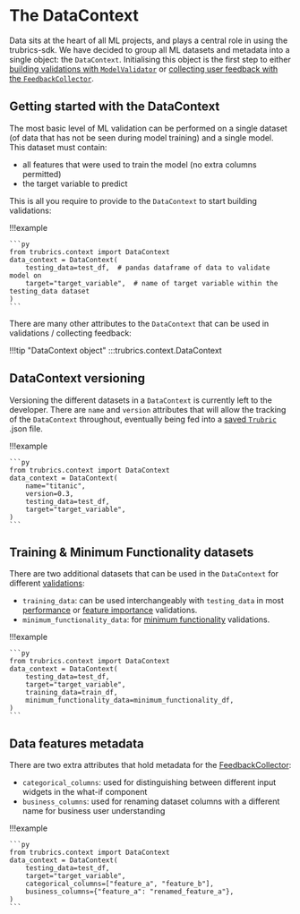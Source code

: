 # The DataContext

Data sits at the heart of all ML projects, and plays a central role in using the trubrics-sdk. We have decided to group all ML datasets and metadata into a single object: the `DataContext`. Initialising this object is the first step to either [building validations with `ModelValidator`](validations.md) or [collecting user feedback with the `FeedbackCollector`](feedback.md).

## Getting started with the DataContext
The most basic level of ML validation can be performed on a single dataset (of data that has not be seen during model training) and a single model. This dataset must contain:

- all features that were used to train the model (no extra columns permitted)
- the target variable to predict

This is all you require to provide to the `DataContext` to start building validations:

!!!example

    ```py
    from trubrics.context import DataContext
    data_context = DataContext(
        testing_data=test_df,  # pandas dataframe of data to validate model on
        target="target_variable",  # name of target variable within the testing_data dataset
    )
    ```

There are many other attributes to the `DataContext` that can be used in validations / collecting feedback:

!!!tip "DataContext object"
    :::trubrics.context.DataContext

## DataContext versioning
Versioning the different datasets in a `DataContext` is currently left to the developer. There are `name` and `version` attributes that will allow the tracking of the `DataContext` throughout, eventually being fed into a [saved `Trubric`](save_trubric.md) .json file.

!!!example

    ```py
    from trubrics.context import DataContext
    data_context = DataContext(
        name="titanic",
        version=0.3,
        testing_data=test_df,
        target="target_variable",
    )
    ```

## Training & Minimum Functionality datasets
There are two additional datasets that can be used in the `DataContext` for different [validations](validations.md):

- `training_data`: can be used interchangeably with `testing_data` in most [performance](validations.md#performance) or [feature importance](validations.md#feature-importance) validations. 
- `minimum_functionality_data`: for [minimum functionality](validations.md#minimum-functionality) validations.

!!!example

    ```py
    from trubrics.context import DataContext
    data_context = DataContext(
        testing_data=test_df,
        target="target_variable",
        training_data=train_df,
        minimum_functionality_data=minimum_functionality_df,
    )
    ```

## Data features metadata
There are two extra attributes that hold metadata for the [FeedbackCollector](feedback.md):

- `categorical_columns`: used for distinguishing between different input widgets in the what-if component
- `business_columns`: used for renaming dataset columns with a different name for business user understanding

!!!example

    ```py
    from trubrics.context import DataContext
    data_context = DataContext(
        testing_data=test_df,
        target="target_variable",
        categorical_columns=["feature_a", "feature_b"],
        business_columns={"feature_a": "renamed_feature_a"},
    )
    ```
